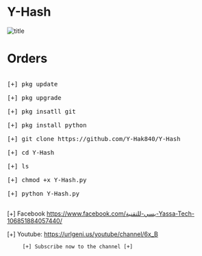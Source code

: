 # Y-Hash 
![title](https://d.top4top.io/p_1718gt1j81.png)

# Orders 

<pre>

[+] pkg update 

[+] pkg upgrade 

[+] pkg insatll git 

[+] pkg install python 

[+] git clone https://github.com/Y-Hak840/Y-Hash 

[+] cd Y-Hash 

[+] ls

[+] chmod +x Y-Hash.py 

[+] python Y-Hash.py

</pre>


[+] Facebook  https://www.facebook.com/يسي-للتقنية-Yassa-Tech-106851884057440/

[+] Youtube:  https://urlgeni.us/youtube/channel/6x_B

         [+] Subscribe now to the channel [+]

